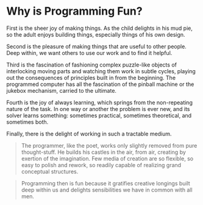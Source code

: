 Why is Programming Fun?
===

First is the sheer joy of making things. As the child delights in his mud pie,
so the adult enjoys building things, especially things of his own design.

Second is the pleasure of making things that are useful to other people. Deep
within, we want others to use our work and to find it helpful.

Third is the fascination of fashioning complex puzzle-like objects of
interlocking moving parts and watching them work in subtle cycles, playing out
the consequences of principles built in from the beginning. The programmed
computer has all the fascination of the pinball machine or the jukebox
mechanism, carried to the ultimate.

Fourth is the joy of always learning, which springs from the non-repeating
nature of the task. In one way or another the problem is ever new, and its
solver learns something: sometimes practical, sometimes theoretical, and
sometimes both.

Finally, there is the delight of working in such a tractable medium.

> The programmer, like the poet, works only slightly removed from pure
> thought-stuff. He builds his castles in the air, from air, creating by
> exertion of the imagination. Few media of creation are so flexible, so easy to
> polish and rework, so readily capable of realizing grand conceptual
> structures.

> Programming then is fun because it gratifies creative longings built deep
> within us and delights sensibilities we have in common with all men.
